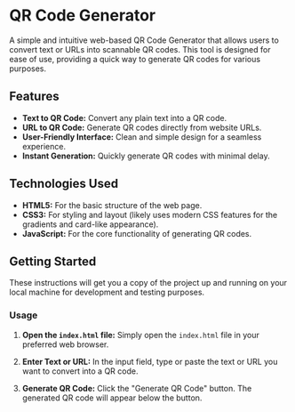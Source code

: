 # QR Code Generator

A simple and intuitive web-based QR Code Generator that allows users to convert text or URLs into scannable QR codes. This tool is designed for ease of use, providing a quick way to generate QR codes for various purposes.

## Features

- **Text to QR Code:** Convert any plain text into a QR code.
- **URL to QR Code:** Generate QR codes directly from website URLs.
- **User-Friendly Interface:** Clean and simple design for a seamless experience.
- **Instant Generation:** Quickly generate QR codes with minimal delay.


## Technologies Used

* **HTML5:** For the basic structure of the web page.
* **CSS3:** For styling and layout (likely uses modern CSS features for the gradients and card-like appearance).
* **JavaScript:** For the core functionality of generating QR codes.
    

## Getting Started

These instructions will get you a copy of the project up and running on your local machine for development and testing purposes.


### Usage

1.  **Open the `index.html` file:**
    Simply open the `index.html` file in your preferred web browser.

2.  **Enter Text or URL:**
    In the input field, type or paste the text or URL you want to convert into a QR code.

3.  **Generate QR Code:**
    Click the "Generate QR Code" button. The generated QR code will appear below the button.

